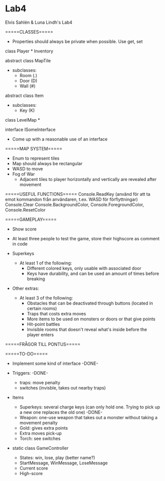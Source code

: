 # Lab4
Elvis Sahlén &amp; Luna Lindh's Lab4

=====CLASSES=====
* Properties should always be private when possible. Use get, set

class Player
    * Inventory

abstract class MapTile
  * subclasses:
      * Room (.)
      * Door (D)
      * Wall (#)
    
abstract class Item
  * subclasses:
    * Key (K)
    
class LevelMap
   * 

interface ISomeInterface
   * Come up with a reasonable use of an interface
   
   
=====MAP SYSTEM=====
* Enum to represent tiles
* Map should always be rectangular
* WASD to move
* Fog of War
    - Adjacent tiles to player horizontally and vertically are revealed after movement


=====USEFUL FUNCTIONS=====
Console.ReadKey  (använd för att ta emot kommandon från användaren, t.ex. WASD för förflyttningar)
Console.Clear
Console.BackgroundColor, Console.ForegroundColor, Console.ResetColor 

=====GAMEPLAY=====
* Show score
* At least three people to test the game, store their highscore as comment in code
* Superkeys
  - At least 1 of the following:
    * Different colored keys, only usable with associated door
    * Keys have durability, and can be used an amount of times before breaking
    
* Other extras:
  - At least 3 of the following:
    * Obstacles that can be deactivated through buttons (located in certain rooms)
    * Traps that costs extra moves
    * More items to be used on monsters or doors or that give points
    * Hit-point battles
    * Invisible rooms that doesn't reveal what's inside before the player enters
    
=====FRÅGOR TILL PONTUS=====

=====TO-DO=====
* Implement some kind of interface -DONE-
* Triggers: -DONE-
   * traps: move penalty
   * switches (invisble, takes out nearby traps)
   
* Items
   * Superkeys: several charge keys (can only hold one. Trying to pick up a new one replaces the old one) -DONE-
   * Weapon: one-use weapon that takes out a monster without taking a movement penalty
   * Gold: gives extra points
   * Extra moves pick-up
   * Torch: see switches
   
* static class GameController
   * States: win, lose, play (better name?)
   * StartMessage, WinMessage, LoseMessage
   * Current score
   * High-score
